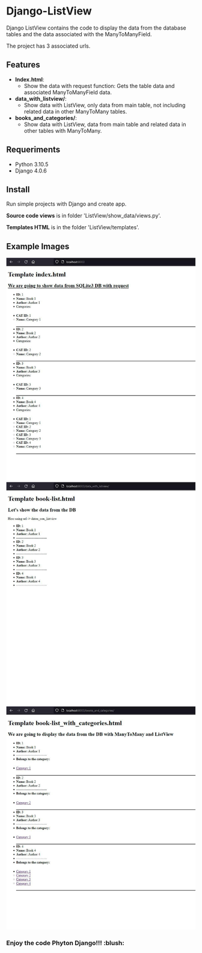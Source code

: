 # Django-ListView
<p>Django ListView contains the code to display the data from the database tables and the data associated with the ManyToManyField.</p>

<p>The project has 3 associated urls.</p>


<h2>Features</h2>
    
<ul>
    <li><strong>Index.html</strong>:
        <ul>
            <li>Show the data with request function:
                Gets the table data and associated ManyToManyField data.</li>
        </ul>
    </li>
    <li><strong>data_with_listview/</strong>:
        <ul>
            <li>Show data with ListView, only data from main table, not including related data in other ManyToMany tables.</li>
        </ul>
    </li>
    <li><strong>books_and_categories/</strong>:
        <ul>
            <li>Show data with ListView, data from main table and related data in other tables with ManyToMany.</li>
        </ul>
    </li>
</ul>

<h2>Requeriments</h2>

<ul>
    <li>Python 3.10.5</li>
    <li>Django 4.0.6</li>
</ul>


<h2>Install</h2>
<p>Run simple projects with Django and create app.</p>
<p><strong>Source code views</strong> is in folder 'ListView/show_data/views.py'.</p>
<p><strong>Templates HTML</strong> is in the folder 'ListView/templates'.</p>



<h2>Example Images</h2>
<img src="https://github.com/javisof/Django-ListView/blob/main/sample-images/index.jpg" />
<img src="https://github.com/javisof/Django-ListView/blob/main/sample-images/data_with_listview.jpg" />
<img src="https://github.com/javisof/Django-ListView/blob/main/sample-images/books_and_categories.jpg" />


<h3>Enjoy the code Phyton Django!!! :blush:</h3>
